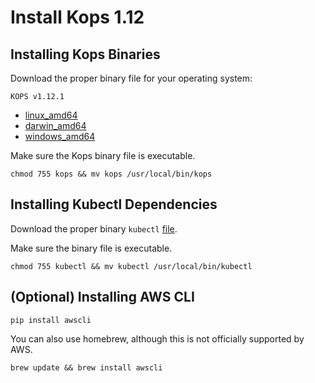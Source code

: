 # Install Kops 1.12

## Installing Kops Binaries

Download the proper binary file for your operating system:

`KOPS v1.12.1`

- [linux_amd64](https://spotinst-public.s3.amazonaws.com/integrations/kubernetes/kops/v1.12.2-6ab92d392/linux/amd64/kops)
- [darwin_amd64](https://spotinst-public.s3.amazonaws.com/integrations/kubernetes/kops/v1.12.2-6ab92d392/darwin/amd64/kops)
- [windows_amd64](https://spotinst-public.s3.amazonaws.com/integrations/kubernetes/kops/v1.12.2-6ab92d392/windows/amd64/kops.exe)

Make sure the Kops binary file is executable.

```
chmod 755 kops && mv kops /usr/local/bin/kops
```

## Installing Kubectl Dependencies

Download the proper binary `kubectl` [file](https://kubernetes.io/docs/tasks/tools/install-kubectl/).

Make sure the binary file is executable.

```
chmod 755 kubectl && mv kubectl /usr/local/bin/kubectl
```

## (Optional) Installing AWS CLI

```
pip install awscli
```

You can also use homebrew, although this is not officially supported by AWS.

```
brew update && brew install awscli
```
